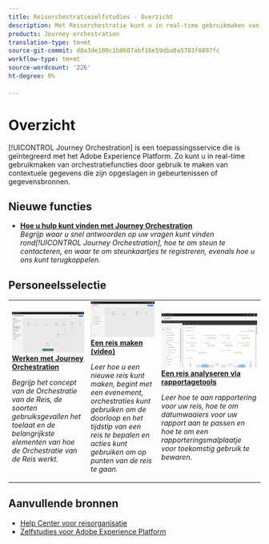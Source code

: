 ```yaml
---
title: Reisorchestratiezelfstudies - Overzicht
description: Met Reisorchestratie kunt u in real-time gebruikmaken van orchestratiefase en gebruik maken van contextuele gegevens die zijn opgeslagen in gebeurtenissen of gegevensbronnen
products: Journey orchestration
translation-type: tm+mt
source-git-commit: d8a3de100c1b0607abf16e59dba8a5783f6097fc
workflow-type: tm+mt
source-wordcount: '226'
ht-degree: 0%

---
```



# Overzicht

[!UICONTROL Journey Orchestration] is een toepassingsservice die is geïntegreerd met het Adobe Experience Platform. Zo kunt u in real-time gebruikmaken van orchestratiefuncties door gebruik te maken van contextuele gegevens die zijn opgeslagen in gebeurtenissen of gegevensbronnen.

## Nieuwe functies

* **[Hoe u hulp kunt vinden met Journey Orchestration](/help/how-to-find-help-with-journey-orchestration.md)**   <br>
   *Begrijp waar u snel antwoorden op uw vragen kunt vinden rond[!UICONTROL Journey Orchestration], hoe te om steun te contacteren, en waar te om steunkaartjes te registreren, evenals hoe u ons kunt terugkoppelen.*

## Personeelsselectie

<table>
<tr>
  <td>
    <a href="./understanding-journey-orchestration.md">
      <img alt="Werken met Journey Orchestration" src="./assets/journey-orchestration-example.png"/>
    </a>
    <div>
      <a href="./understanding-journey-orchestration.md">
    <strong>Werken met Journey Orchestration</strong>
    </a>
    </div>
    <p>
    <em>Begrijp het concept van de Orchestratie van de Reis, de soorten gebruiksgevallen het toelaat en de belangrijkste elementen van hoe de Orchestratie van de Reis werkt.</em>
    <p>
  </td>
  <td>
    <a href="./create-a-journey.md">
        <img alt="Een reis maken (video)" src="./assets/journey34.png"/>
    </a>
    <div>
      <a href="./create-a-journey.md">
    <strong>Een reis maken (video)</strong>
    </a>
    </div>
    <p>
    <em>Leer hoe u een nieuwe reis kunt maken, begint met een evenement, orchestraties kunt gebruiken om de doorloop en het tijdstip van een reis te bepalen en acties kunt gebruiken om op punten van de reis te gaan.</em>
    <p>
  </td>
  <td>
   <a href="./analyze-a-journey-via-reporting-tools.md">
      <img alt="Een reis analyseren via rapportagetools" src="./assets/dynamic_report_journey_8.png" />
    </a>
    <div>
      <a href="./analyze-a-journey-via-reporting-tools.md">
    <strong>Een reis analyseren via rapportagetools</strong>
    </a>
    </div>
    <p>
    <em>Leer hoe te aan rapportering voor uw reis, hoe te om datumwaaiers voor uw rapport aan te passen en hoe te om een rapporteringsmalplaatje voor toekomstig gebruik te bewaren. </em>
    <p>
  </td>
</tr>
</table>

## Aanvullende bronnen

* [Help Center voor reisorganisatie](https://docs.adobe.com/content/help/en/journeys/using/journey-orchestration-home.html)
* [Zelfstudies voor Adobe Experience Platform](https://docs.adobe.com/content/help/en/platform-learn/tutorials/overview.html)

